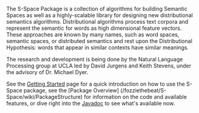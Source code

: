 The S-Space Package is a collection of algorithms for building Semantic Spaces
as well as a highly-scalable library for designing new distributional semantics
algorithms. Distributional algorithms process text corpora and represent the
semantic for words as high dimensional feature vectors. These approaches are
known by many names, such as word spaces, semantic spaces, or distributed
semantics and rest upon the Distributional Hypothesis: words that appear in
similar contexts have similar meanings.

The research and development is being done by the Natural Language Processing
group at UCLA led by David Jurgens and Keith Stevens, under the advisory of Dr.
Michael Dyer.

See the [Getting Started](/fozziethebeat/S-Space/wiki/GettingStarted/) page for
a quick introduction on how to use the S-Space package, see the [Package
Overview] (/fozziethebeat/S-Space/wiki/PackageStructure) for information on the
code and available features, or dive right into the
[Javadoc](http://fozziethebeat.github.com/S-Space/apidocs/) to see what's
available now.
